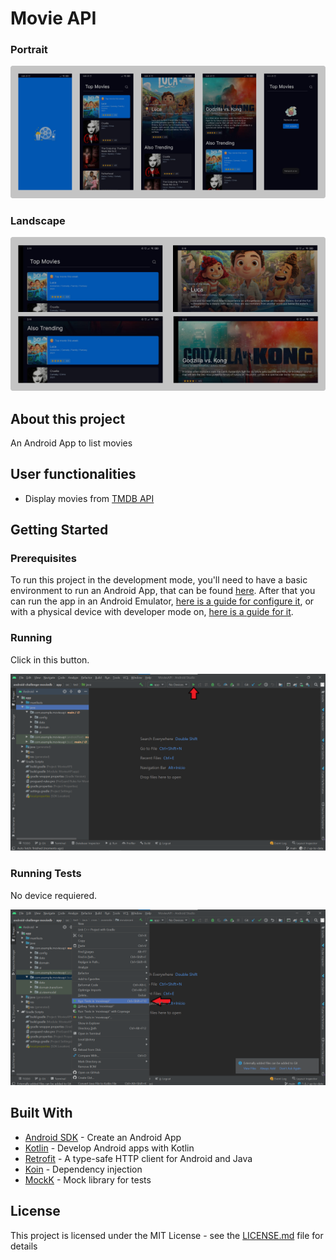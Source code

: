 # Movie API
### Portrait
![](Portrait.png)
### Landscape
![](Landscape.png)

## About this project

An Android App to list movies

## User functionalities

- Display movies from [TMDB API](https://developers.themoviedb.org/3/getting-started/introduction)

## Getting Started

### Prerequisites

To run this project in the development mode, you'll need to have a basic environment to run an Android App, that can be found [here](https://developer.android.com/studio).
After that you can run the app in an Android Emulator, [here is a guide for configure it](https://developer.android.com/studio/run/emulator#install), or with a physical device with developer mode on, [here is a guide for it](https://developer.android.com/studio/debug/dev-options).

### Running

Click in this button. 

![](RunApp.png)

### Running Tests

No device requiered.

![](RunTests.png)

## Built With
- [Android SDK](https://developer.android.com/) - Create an Android App
- [Kotlin](https://developer.android.com/kotlin) - Develop Android apps with Kotlin
- [Retrofit](https://square.github.io/retrofit/) - A type-safe HTTP client for Android and Java
- [Koin](https://insert-koin.io/) - Dependency injection
- [MockK](https://mockk.io/) - Mock library for tests
## License

This project is licensed under the MIT License - see the [LICENSE.md](https://github.com/diegoleonds/ScoreApp/blob/master/LICENSE) file for details
